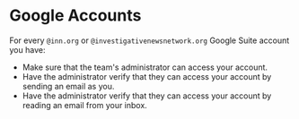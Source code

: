 # Google Accounts

For every `@inn.org` or `@investigativenewsnetwork.org` Google Suite account you have:

- Make sure that the team's administrator can access your account.
- Have the administrator verify that they can access your account by sending an email as you.
- Have the administrator verify that they can access your account by reading an email from your inbox.
